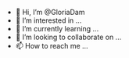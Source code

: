 - 👋 Hi, I’m @GloriaDam
- 👀 I’m interested in ...
- 🌱 I’m currently learning ...
- 💞️ I’m looking to collaborate on ...
- 📫 How to reach me ...

<!---
GloriaDam/GloriaDam is a ✨ special ✨ repository because its `README.md` (this file) appears on your GitHub profile.
You can click the Preview link to take a look at your changes.
--->
